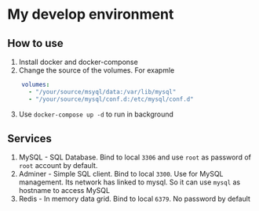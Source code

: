 # My develop environment

## How to use
1. Install docker and docker-componse
2. Change the source of the volumes. For exapmle
``` yaml
    volumes:
      - "/your/source/msyql/data:/var/lib/mysql"
      - "/your/source/mysql/conf.d:/etc/mysql/conf.d"
```
3. Use `docker-compose up -d` to run in background


## Services
1. MySQL - SQL Database. Bind to local `3306` and use `root` as password of `root` account by default.
2. Adminer - Simple SQL client. Bind to local `3300`. Use for MySQL management. Its network has linked to mysql. So it can use `mysql` as hostname to access MySQL
3. Redis - In memory data grid. Bind to local `6379`. No password by default
